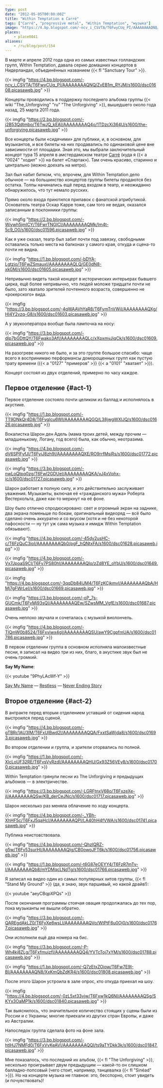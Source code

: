 ```yaml
---
type: post
date: "2012-05-05T00:00:00Z"
title: "Within Temptation в Carré"
tags: ["Carré", "progressive metal", "Within Temptation", "музыка"]
image: "https://4.bp.blogspot.com/-ncv_i_CSVTA/T6FwyCUq_PI/AAAAAAAAQNQ/ZvEB1m_RYJM/s1600/dsc01608.picasaweb.jpg"
places:
    - place0041
aliases:
    - /ru/blog/post/154
---
```


В марте и апреле 2012 года одна из самых известных голландских групп, Within Temptation, давала серию домашних концертов в Нидерландах, объединённых названием {{< fl "Sanctuary Tour" >}}.

{{< imgfig "https://4.bp.blogspot.com/-ncv_i_CSVTA/T6FwyCUq_PI/AAAAAAAAQNQ/ZvEB1m_RYJM/s1600/dsc01608.picasaweb.jpg" >}}

<!--more-->

Концерты проводились в поддержку последнего альбома группы {{< wiki "The_Unforgiving" "ru" "The Unforgiving" >}}, вышедшего около года назад, 25 марта 2011 года.

{{< imgfig "https://2.bp.blogspot.com/-j2B53Qdtmbo/T6TwJQ_kEAI/AAAAAAAAQ4o/1TDzcXi364U/s1600/the-unforgiving.picasaweb.jpg" >}}

Все концерты были «сидячими» для публики, и, в основном, для музыкантов, и все билеты на них продавались по одинаковой цене вне зависимости от площадки. Зная это, мы выбрали заключительный концерт тура 15 апреля в амстердамском театре [Carré](http://www.carre.nl/) (куда я {{< a "0024" "ходил" >}} на балет «Спартак»). Там очень красиво, старинно и центрально (можно доехать на метро).

Зал был набит битком, что, впрочем, для Within Temptation дело обычное — на большинство концертов группы билеты продаются без остатка. Толпы начинались ещё перед входом в театр, и неожиданно обнаружилось, что тут немало русских.

Прямо около входа приютился прилавок с фанатской атрибутикой. Основатель театра Оскар Карре тоже, сам того не ведая, оказался записанным в поклонники группы:

{{< imgfig "https://2.bp.blogspot.com/-Wiywh5jmICY/T6FwrTNGICI/AAAAAAAAQMk/Im4t-5c9_O0/s1600/dsc01596.picasaweb.jpg" >}}

Как я уже сказал, театр был забит почти под завязку, свободными оставались только места на балконах у самого края, откуда и сцена-то почти не видна.

{{< imgfig "https://1.bp.blogspot.com/-bDYA-Lgtzjo/T6FwZSmauxI/AAAAAAAAQLQ/GE0dN8-xkGM/s1600/dsc01605.picasaweb.jpg" >}}

Непривычно видеть такой концерт в исторических интерьерах бывшего цирка, ещё более непривычно, что людей моложе тридцати почти не было, зато хватало зрителей почтенного возраста, совершенно не «рокерского» вида.

{{< imgfig "https://3.bp.blogspot.com/-4qWAAVhYaR8/T6FymTnVWiI/AAAAAAAAQXg/HI4Y2vzq-G8/s1600/dsc01603.picasaweb.jpg" >}}

А у звукооператора вообще была лампочка на носу:

{{< imgfig "https://3.bp.blogspot.com/-dIp7bGDttQY/T6Fwako3AfI/AAAAAAAAQLc/xXpxmvJiqCk/s1600/dsc01609.picasaweb.jpg" >}}

На разогреве никого не было, и за это группе большое спасибо: чаще всего я воспринимаю перформансы доморощенных групп как пустую трату времени ({{< a "0127" "примеров" >}} {{< a "0101" "хватает" >}}).

Концерт состоял из двух отделений, примерно по часу каждое.

## Первое отделение {#act-1}

Первое отделение состояло почти целиком из баллад и исполнялось в акустике.

{{< imgfig "https://1.bp.blogspot.com/-TT9DNkQr4D8/T6FvgIcu6WI/AAAAAAAAQGQ/L38jwgWXlJQ/s1600/dsc01626.picasaweb.jpg" >}}

Вокалистка Шарон ден Адель (мама троих детей, между прочим — младшенькому, Логану, год всего) была, как обычно, неотразима.

{{< imgfig "https://4.bp.blogspot.com/-dV6SPlFyfJI/T6FyiJ8zh9I/AAAAAAAAQXE/RO9rrfMsiRs/s1600/dsc01772.picasaweb.jpg" >}}

{{< imgfig "https://3.bp.blogspot.com/-nwLoQtpq0zg/T6FwI2GDUeI/AAAAAAAAQKA/vJ4xVphx-ic/s1600/dsc01727.picasaweb.jpg" >}}

Шарон работает в полную силу, и это действительно заслуживает уважения. Музыканты, включая её «гражданского мужа» Роберта Вестерхольта, даже как-то меркнут на её фоне.

Шоу было отлично спродюсировано: свет и огромный экран на заднике, два экрана поменьше по бокам, оригинальный видеоряд — всё было сделано очень аккуратно и со вкусом (хотя и не без некоторой пафосности — ну тут уж сама музыка и имидж Within Temptation обязывают).

{{< imgfig "https://4.bp.blogspot.com/-45dy2usHC-c/T6FzQuC3ioI/AAAAAAAAQb0/pgF_hQNtxFA/s1600/dsc01628.picasaweb.jpg" >}}

{{< imgfig "https://4.bp.blogspot.com/-Vx7JpoaS9CI/T6Fv7PS80hI/AAAAAAAAQIo/zZd8YE_oYbU/s1600/dsc01649.picasaweb.jpg" >}}

{{< imgfig "https://4.bp.blogspot.com/-3qqDb84lJM4/T6FzKCjkmvI/AAAAAAAAQbA/HMj7gFWrLeI/s1600/dsc01669.picasaweb.jpg" >}}

{{< imgfig "https://3.bp.blogspot.com/-oP_7s-GUCmk/T6FvMj93sQI/AAAAAAAAQEw/SZwsMM_VgfE/s1600/dsc01687.picasaweb.jpg" >}}

Очень неплохо звучала и сочеталась с музыкой виолончель.

{{< imgfig "https://4.bp.blogspot.com/-TlQmW0b8524/T6Fxviwx4gI/AAAAAAAAQSU/awY9CgpfmUA/s1600/dsc01786.picasaweb.jpg" >}}

В первом отделении группа в основном исполняла малоизвестные песни, я записал на видео три из них, благо, в акустике звук был не очень громкий.

**Say My Name**:

{{< youtube "9PhyLAcWf-Y" >}}

[Say My Name](http://www.youtube.com/watch?v=9PhyLAcWf-Y) —
[Restless](http://www.youtube.com/watch?v=1Jjom20X4es) —
[Never Ending Story](http://www.youtube.com/watch?v=fooDdta4jGg)

## Второе отделение {#act-2}

В антракте перед вторым отделением уставший от сидения народ выстроился перед сценой.

{{< imgfig "https://4.bp.blogspot.com/-gTBRc1AU3IM/T6FxUlBwd2I/AAAAAAAAQQA/FxxtSaWjda8/s1600/dsc01693.picasaweb.jpg" >}}

Во втором отделении и группа, и зрители оторвались по полной.

{{< imgfig "https://1.bp.blogspot.com/-XlcLoUF32RE/T6FvsVyRzdI/AAAAAAAAQHU/Gx93Z56VEy8/s1600/dsc01700.picasaweb.jpg" >}}

Within Temptation грянули песни из The Unforgiving и предыдущих альбомов — в электричестве.

{{< imgfig "https://3.bp.blogspot.com/-LGRFtnxV68o/T6FxzeXe-jI/AAAAAAAAQSw/KB_derCeJNc/s1600/dsc01717.picasaweb.jpg" >}}

Шарон несколько раз меняла облачение по ходу концерта.

{{< imgfig "https://4.bp.blogspot.com/-_YBh-XhHF5c/T6FxJ5qaHcI/AAAAAAAAQPI/LA40hH4fVWA/s1600/dsc01741.picasaweb.jpg" >}}

Публика неистовствовала.

{{< imgfig "https://4.bp.blogspot.com/-QhzlQRZ-g5w/T6Fv53surHI/AAAAAAAAQIg/CB0owoJFT6k/s1600/dsc01756.picasaweb.jpg" >}}

{{< imgfig "https://1.bp.blogspot.com/-t6G87eOEYY4/T6FzR7mTv-I/AAAAAAAAQb8/mYDMqcLNdTg/s1600/dsc01766.picasaweb.jpg" >}}

Я записал на видео один из самых популярных хитов группы, {{< fl "Stand My Ground" >}} (да, я знаю, звук паршивый, но какой драйв!):

{{< youtube "aeyCBqpXPQs" >}}

После окончания программы стоячая овация продолжалась до тех пор, пока музыканты не вышли обратно.

{{< imgfig "https://3.bp.blogspot.com/-QAREgdAkLZ0/T6FyXe6wsLI/AAAAAAAAQVo/WtPtF6u0Oj0/s1600/dsc01767.picasaweb.jpg" >}}

Они исполнили ещё два номера на бис.

{{< imgfig "https://3.bp.blogspot.com/-P-Wh4kj8ZLg/T6FxfmujzfI/AAAAAAAAQQ4/YVTcToj7xYM/s1600/dsc01788.picasaweb.jpg" >}}

{{< imgfig "https://1.bp.blogspot.com/-Q7zEtxZOiow/T6Fw7E9I-BI/AAAAAAAAQN8/XxKmQbZdKR4/s1600/dsc01808.picasaweb.jpg" >}}

После этого Шарон устроила в зале опрос, кто откуда приехал на шоу.

{{< imgfig "https://4.bp.blogspot.com/-0zL5xt33vjw/T6Fxw1kQ6NI/AAAAAAAAQSg/SKYx3OaMP1k/s1600/dsc01840.picasaweb.jpg" >}}

Так выяснилось, что значительное количество стоящих у сцены были из России и с Украины; многие приехали из других стран Европы, и даже из Австралии.

Напоследок группа сделала фото на фоне зала.

{{< imgfig "https://3.bp.blogspot.com/-htIHJ7NMFd0/T6FxVvKeAVI/AAAAAAAAQQI/ts9aTYDkk3k/s1600/dsc01847.picasaweb.jpg" >}}

Мне показалось, что последний их альбом, {{< fl "The Unforgiving" >}}, несколько проигрывает двум предыдущим — какой-то он слишком балладно-попсовый (чего стоит, например, танцевалка {{< fl "Sinéad" >}}). Но на концерте музыка не главное: это, бесспорно, стоит увидеть (и почувствовать)!
